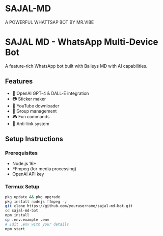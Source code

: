 # SAJAL-MD
A POWERFUL WHATTSAP BOT BY MR.VIBE
# SAJAL MD - WhatsApp Multi-Device Bot

A feature-rich WhatsApp bot built with Baileys MD with AI capabilities.

## Features
- 🤖 OpenAI GPT-4 & DALL-E integration
- 📷 Sticker maker
- 🎥 YouTube downloader
- 👥 Group management
- 🎮 Fun commands
- 🔗 Anti-link system

## Setup Instructions

### Prerequisites
- Node.js 16+
- FFmpeg (for media processing)
- OpenAI API key

### Termux Setup
```bash
pkg update && pkg upgrade
pkg install nodejs ffmpeg -y
git clone https://github.com/yourusername/sajal-md-bot.git
cd sajal-md-bot
npm install
cp .env.example .env
# Edit .env with your details
npm start
